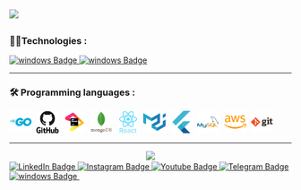 ### 

<h1>
 
  <img src="https://media.giphy.com/media/LPgFwCQg4HQBvPihcn/giphy.gif" width="150px">
</h1>


### 🧑‍💻Technologies :

<div id="badges">
  <a href="your-twitter-URL">
    <img src="https://img.shields.io/badge/windows-black?style=for-the-badge&logo=windows&logoColor=blue" alt="windows Badge"/>
        </a>
   <a href="your-twitter-URL">
    <img src="https://img.shields.io/badge/linux-black?style=for-the-badge&logo=linux&logoColor=blue" alt="windows Badge"/>
        </a>
</div>

  </a>
  


  ---
  


### :hammer_and_wrench: Programming languages :
  
  <div>
  <img src="https://github.com/devicons/devicon/blob/master/icons/go/go-original-wordmark.svg" title="go" alt="go" width="40" height="40"/>&nbsp;
  <img src="https://github.com/devicons/devicon/blob/master/icons/github/github-original-wordmark.svg" title="github" alt="github" width="40" height="40"/>&nbsp;
   <img src="https://github.com/devicons/devicon/blob/master/icons/jetbrains/jetbrains-original.svg" title="jetbrains" alt="jetbrains" width="40" height="40"/>&nbsp;
  <img src ="https://github.com/devicons/devicon/blob/master/icons/mongodb/mongodb-original-wordmark.svg"  title="windows" alt="windows" width="40" height="40"/>&nbsp;
  <img src="https://github.com/devicons/devicon/blob/master/icons/react/react-original-wordmark.svg" title="React" alt="React" width="40" height="40"/>&nbsp;
  <img src="https://github.com/devicons/devicon/blob/master/icons/materialui/materialui-original.svg" title="Material UI" alt="Material UI" width="40" height="40"/>&nbsp;
  <img src="https://github.com/devicons/devicon/blob/master/icons/flutter/flutter-original.svg" title="Flutter" alt="Flutter" width="40" height="40"/>&nbsp;
  <img src="https://github.com/devicons/devicon/blob/master/icons/mysql/mysql-original-wordmark.svg" title="MySQL"  alt="MySQL" width="40" height="40"/>&nbsp;
  <img src="https://github.com/devicons/devicon/blob/master/icons/amazonwebservices/amazonwebservices-plain-wordmark.svg" title="AWS" alt="AWS" width="40" height="40"/>&nbsp;
  <img src="https://github.com/devicons/devicon/blob/master/icons/git/git-original-wordmark.svg" title="Git" **alt="Git" width="40" height="40"/>
</div>
</div>

---

<div id="header" align="center">
  <img src=https://media.giphy.com/media/vLlpbDafjgHystuJ0a/giphy.gif width="300"/>
</div>

<div id="badges">
  <a href="your-linkedin-URL">
    <img src="https://img.shields.io/badge/WhatsApp-white?style=for-the-badge&logo=WhatsApp&logoColor=green" alt="LinkedIn Badge"/>
  </a>
  <a href="">
    <img src="https://img.shields.io/badge/instagram-white?style=for-the-badge&logo=Instagram&logoColor=red" alt="Instagram Badge"/>
  </a>
  <a href="https://www.youtube.com/account">
    <img src="https://img.shields.io/badge/YouTube-white?style=for-the-badge&logo=youtube&logoColor=red" alt="Youtube Badge"/>
  </a>
  <a href="your-linkedin-URL">
    <img src="https://img.shields.io/badge/Telegram-white?style=for-the-badge&logo=Telegram&logoColor=blue" alt="Telegram Badge"/>
  </a>
  <a href="your-twitter-URL">
    <img src="https://img.shields.io/badge/windows-white?style=for-the-badge&logo=windows&logoColor=blue" alt="windows Badge"/>
    <a href="">
  <img src="https://komarev.com/ghpvc/?username=rezhnncoding&style=flat-square&color=blue" alt=""/>
        </a>
</div>

  </a>
  

